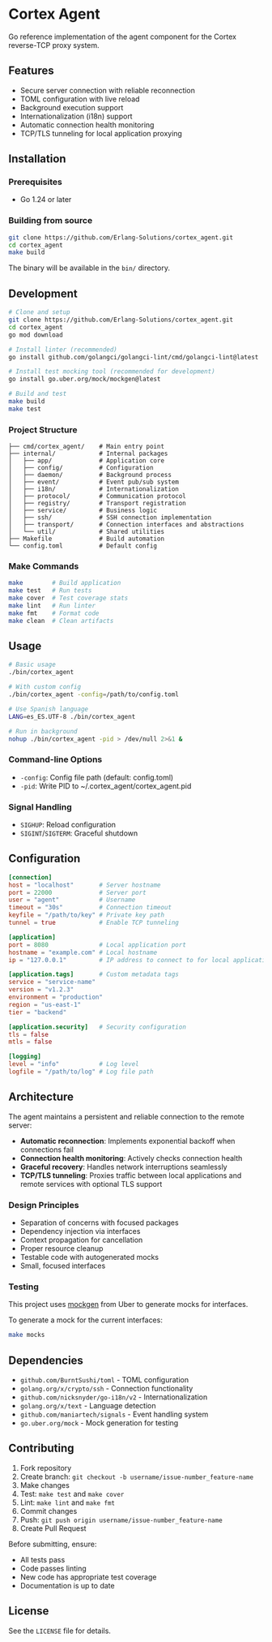 # Cortex Agent

Go reference implementation of the agent component for the Cortex reverse-TCP
proxy system.

## Features

- Secure server connection with reliable reconnection
- TOML configuration with live reload
- Background execution support
- Internationalization (i18n) support
- Automatic connection health monitoring
- TCP/TLS tunneling for local application proxying

## Installation

### Prerequisites

- Go 1.24 or later

### Building from source

```bash
git clone https://github.com/Erlang-Solutions/cortex_agent.git
cd cortex_agent
make build
```

The binary will be available in the `bin/` directory.

## Development

```bash
# Clone and setup
git clone https://github.com/Erlang-Solutions/cortex_agent.git
cd cortex_agent
go mod download

# Install linter (recommended)
go install github.com/golangci/golangci-lint/cmd/golangci-lint@latest

# Install test mocking tool (recommended for development)
go install go.uber.org/mock/mockgen@latest

# Build and test
make build
make test
```

### Project Structure

```
├── cmd/cortex_agent/    # Main entry point
├── internal/            # Internal packages
│   ├── app/             # Application core
│   ├── config/          # Configuration
│   ├── daemon/          # Background process
│   ├── event/           # Event pub/sub system
│   ├── i18n/            # Internationalization
│   ├── protocol/        # Communication protocol
│   ├── registry/        # Transport registration
│   ├── service/         # Business logic
│   ├── ssh/             # SSH connection implementation
│   ├── transport/       # Connection interfaces and abstractions
│   └── util/            # Shared utilities
├── Makefile             # Build automation
└── config.toml          # Default config
```

### Make Commands

```bash
make        # Build application
make test   # Run tests
make cover  # Test coverage stats
make lint   # Run linter
make fmt    # Format code
make clean  # Clean artifacts
```

## Usage

```bash
# Basic usage
./bin/cortex_agent

# With custom config
./bin/cortex_agent -config=/path/to/config.toml

# Use Spanish language
LANG=es_ES.UTF-8 ./bin/cortex_agent

# Run in background
nohup ./bin/cortex_agent -pid > /dev/null 2>&1 &
```

### Command-line Options

- `-config`: Config file path (default: config.toml)
- `-pid`: Write PID to ~/.cortex_agent/cortex_agent.pid

### Signal Handling

- `SIGHUP`: Reload configuration
- `SIGINT`/`SIGTERM`: Graceful shutdown

## Configuration

```toml
[connection]
host = "localhost"       # Server hostname
port = 22000             # Server port
user = "agent"           # Username
timeout = "30s"          # Connection timeout
keyfile = "/path/to/key" # Private key path
tunnel = true            # Enable TCP tunneling

[application]
port = 8080              # Local application port
hostname = "example.com" # Local hostname
ip = "127.0.0.1"         # IP address to connect to for local application

[application.tags]       # Custom metadata tags
service = "service-name"
version = "v1.2.3"
environment = "production"
region = "us-east-1"
tier = "backend"

[application.security]   # Security configuration
tls = false
mtls = false

[logging]
level = "info"           # Log level
logfile = "/path/to/log" # Log file path
```

## Architecture

The agent maintains a persistent and reliable connection to the remote server:

- **Automatic reconnection**: Implements exponential backoff when connections fail
- **Connection health monitoring**: Actively checks connection health
- **Graceful recovery**: Handles network interruptions seamlessly
- **TCP/TLS tunneling**: Proxies traffic between local applications and remote services with optional TLS support

### Design Principles

- Separation of concerns with focused packages
- Dependency injection via interfaces
- Context propagation for cancellation
- Proper resource cleanup
- Testable code with autogenerated mocks
- Small, focused interfaces

### Testing

This project uses [mockgen](https://github.com/uber-go/mock) from Uber
to generate mocks for interfaces.

To generate a mock for the current interfaces:

```bash
make mocks
```

## Dependencies

- `github.com/BurntSushi/toml` - TOML configuration
- `golang.org/x/crypto/ssh` - Connection functionality
- `github.com/nicksnyder/go-i18n/v2` - Internationalization
- `golang.org/x/text` - Language detection
- `github.com/maniartech/signals` - Event handling system
- `go.uber.org/mock` - Mock generation for testing

## Contributing

1. Fork repository
2. Create branch: `git checkout -b username/issue-number_feature-name`
3. Make changes
4. Test: `make test` and `make cover`
5. Lint: `make lint` and `make fmt`
6. Commit changes
7. Push: `git push origin username/issue-number_feature-name`
8. Create Pull Request

Before submitting, ensure:
- All tests pass
- Code passes linting
- New code has appropriate test coverage
- Documentation is up to date

## License

See the `LICENSE` file for details.
